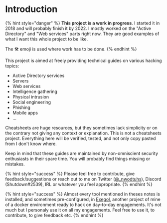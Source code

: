 # Introduction

{% hint style="danger" %}
**This project is a work in progress**. I started it in 2018 and will probably finish it by 2022. I mostly worked on the "Active Directory" and "Web services" parts right now. They are good examples of what I want this whole project to be like.

The 🛠️ emoji is used where work has to be done.
{% endhint %}

This project is aimed at freely providing technical guides on various hacking topics:

* Active Directory services
* Servers
* Web services
* Intelligence gathering
* Physical intrusion
* Social engineering
* Phishing
* Mobile apps
* ...

Cheatsheets are huge resources, but they sometimes lack simplicity or on the contrary not giving any context or explanation. This is not a cheatsheets project. Everything here will be verified, tested, and not only copy pasted from I don't know where.

Keep in mind that these guides are maintained by non-omniscient security enthusiasts in their spare time. You will probably find things missing or mistakes.

{% hint style="success" %}
Please feel free to contribute, give feedback/suggestions or reach out to me on Twitter \([@\_nwodtuhs](https://twitter.com/_nwodtuhs)\), Discord \(Shutdown\#2539\), IRL or whatever you feel appropriate.
{% endhint %}

{% hint style="success" %}
Almost every tool mentioned in theses notes is installed, and sometimes pre-configured, in [Exegol](https://github.com/ShutdownRepo/Exegol), another project of mine of a docker environment ready to hack on day-to-day engagements. It's not much but I personaly use it on all my engagements. Feel free to use it, to contribute, to give feedback etc.
{% endhint %}

